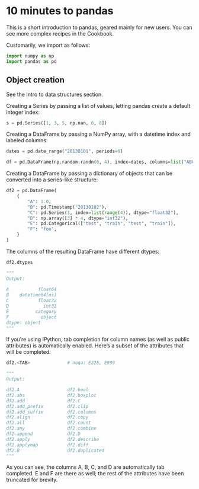 # 10 minutes to pandas

This is a short introduction to pandas, geared mainly for new users. You can see more complex recipes in the Cookbook.

Customarily, we import as follows:

```python
import numpy as np
import pandas as pd
```

## Object creation

See the Intro to data structures section.

Creating a Series by passing a list of values, letting pandas create a default integer index:

```python 
s = pd.Series([1, 3, 5, np.nan, 6, 8])
```

Creating a DataFrame by passing a NumPy array, with a datetime index and labeled columns:

```python
dates = pd.date_range("20130101", periods=6)

df = pd.DataFrame(np.random.randn(6, 4), index=dates, columns=list("ABCD"))
```

Creating a DataFrame by passing a dictionary of objects that can be converted into a series-like structure:

```python
df2 = pd.DataFrame(
    {
        "A": 1.0,
        "B": pd.Timestamp("20130102"),
        "C": pd.Series(1, index=list(range(4)), dtype="float32"),
        "D": np.array([3] * 4, dtype="int32"),
        "E": pd.Categorical(["test", "train", "test", "train"]),
        "F": "foo",
    }
)
```

The columns of the resulting DataFrame have different dtypes:

```python
df2.dtypes

"""
Output:
 
A           float64
B    datetime64[ns]
C           float32
D             int32
E          category
F            object
dtype: object
"""
```

If you’re using IPython, tab completion for column names (as well as public attributes) is automatically enabled. Here’s a subset of the attributes that will be completed:

```python
df2.<TAB>              # noqa: E225, E999

"""
Output:

df2.A                  df2.bool
df2.abs                df2.boxplot
df2.add                df2.C
df2.add_prefix         df2.clip
df2.add_suffix         df2.columns
df2.align              df2.copy
df2.all                df2.count
df2.any                df2.combine
df2.append             df2.D
df2.apply              df2.describe
df2.applymap           df2.diff
df2.B                  df2.duplicated
"""
```

As you can see, the columns A, B, C, and D are automatically tab completed. E and F are there as well; the rest of the attributes have been truncated for brevity.